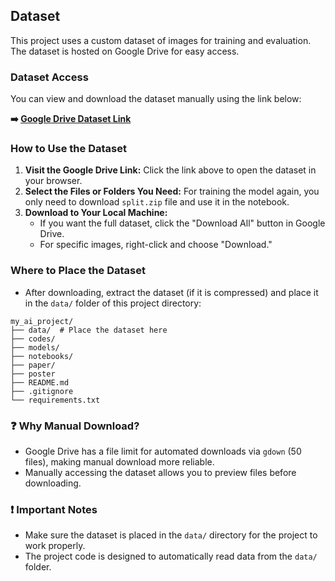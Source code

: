 ## Dataset

This project uses a custom dataset of images for training and evaluation. The dataset is hosted on Google Drive for easy access.

### Dataset Access
You can view and download the dataset manually using the link below:

**➡️ [Google Drive Dataset Link](https://drive.google.com/drive/folders/1o-WyAllNMNSCVfOZKQbcVazKbmeqSp_T?usp=drive_link)**

### How to Use the Dataset
1. **Visit the Google Drive Link:** Click the link above to open the dataset in your browser.
2. **Select the Files or Folders You Need:** For training the model again, you only need to download `split.zip` file and use it in the notebook.
3. **Download to Your Local Machine:**
   - If you want the full dataset, click the "Download All" button in Google Drive.
   - For specific images, right-click and choose "Download."

### Where to Place the Dataset
- After downloading, extract the dataset (if it is compressed) and place it in the `data/` folder of this project directory:

```code
my_ai_project/
├── data/  # Place the dataset here
├── codes/
├── models/
├── notebooks/
├── paper/
├── poster 
├── README.md 
├── .gitignore 
└── requirements.txt 
```


### ❓ Why Manual Download?
- Google Drive has a file limit for automated downloads via `gdown` (50 files), making manual download more reliable.
- Manually accessing the dataset allows you to preview files before downloading.

### ❗ Important Notes
- Make sure the dataset is placed in the `data/` directory for the project to work properly.
- The project code is designed to automatically read data from the `data/` folder.
